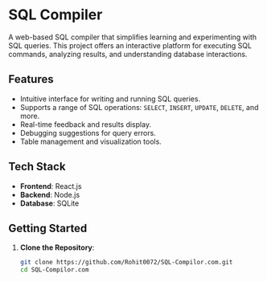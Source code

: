 # SQL Compiler

A web-based SQL compiler that simplifies learning and experimenting with SQL queries. This project offers an interactive platform for executing SQL commands, analyzing results, and understanding database interactions.

## Features

- Intuitive interface for writing and running SQL queries.
- Supports a range of SQL operations: `SELECT`, `INSERT`, `UPDATE`, `DELETE`, and more.
- Real-time feedback and results display.
- Debugging suggestions for query errors.
- Table management and visualization tools.

## Tech Stack

- **Frontend**: React.js  
- **Backend**: Node.js  
- **Database**: SQLite  

## Getting Started

1. **Clone the Repository**:
   ```bash
   git clone https://github.com/Rohit0072/SQL-Compilor.com.git
   cd SQL-Compilor.com
